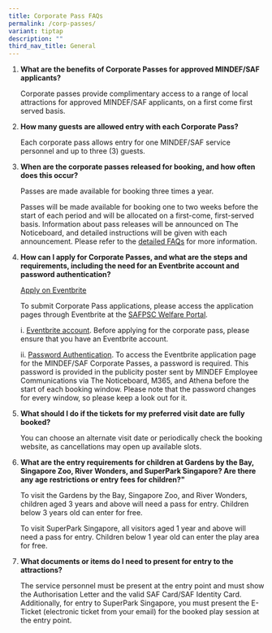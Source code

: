 ```yaml
---
title: Corporate Pass FAQs
permalink: /corp-passes/
variant: tiptap
description: ""
third_nav_title: General
---
```

<ol data-tight="true" class="tight">
<li>
<p><strong>What are the benefits of Corporate Passes for approved MINDEF/SAF applicants?</strong>
</p>
<p>Corporate passes provide complimentary access to a range of local attractions
for approved MINDEF/SAF applicants, on a first come first served basis.</p>
<p></p>
</li>
<li>
<p><strong>How many guests are allowed entry with each Corporate Pass?</strong>
</p>
<p>Each corporate pass allows entry for one MINDEF/SAF service personnel
and up to three (3) guests.</p>
<p></p>
</li>
<li>
<p><strong>When are the corporate passes released for booking, and how often does this occur?</strong>
</p>
<p>Passes are made available for booking three times a year.</p>
<p>Passes will be made available for booking one to two weeks before the
start of each period and will be allocated on a first-come, first-served
basis. Information about pass releases will be announced on The Noticeboard,
and detailed instructions will be given with each announcement. Please
refer to the <a href="https://file.go.gov.sg/faqforcp.pdf" class="fui-Link ___1rxvrpe f2hkw1w f3rmtva f1ewtqcl fyind8e f1k6fduh f1w7gpdv fk6fouc fjoy568 figsok6 f1hu3pq6 f11qmguv f19f4twv f1tyq0we f1g0x7ka fhxju0i f1qch9an f1cnd47f fqv5qza f1vmzxwi f1o700av f13mvf36 f1cmlufx f9n3di6 f1ids18y f1tx3yz7 f1deo86v f1eh06m1 f1iescvh fhgqx19 f1olyrje f1p93eir f1nev41a f1h8hb77 f1lqvz6u f10aw75t fsle3fq f17ae5zn" rel="noreferrer noopener" target="_blank">detailed FAQs</a> for more information.</p>
<p></p>
</li>
<li>
<p><strong>How can I apply for Corporate Passes, and what are the steps and requirements, including the need for an Eventbrite account and password authentication?</strong>
</p>
<p><u>Apply on Eventbrite</u>
</p>
<p>To submit Corporate Pass applications, please access the application pages
through Eventbrite at the <a href="https://safpscdeals.my.canva.site/" rel="noopener noreferrer nofollow" target="_blank">SAFPSC Welfare Portal</a>.</p>
<p></p>
<p>i. <u>Eventbrite account</u>. Before applying for the corporate pass, please
ensure that you have an Eventbrite account.</p>
<p>ii. <u>Password Authentication</u>. To access the Eventbrite application
page for the MINDEF/SAF Corporate Passes, a password is required. This
password is provided in the publicity poster sent by MINDEF Employee Communications
via The Noticeboard, M365, and Athena before the start of each booking
window. Please note that the password changes for every window, so please
keep a look out for it.</p>
<p></p>
</li>
<li>
<p><strong>What should I do if the tickets for my preferred visit date are fully booked?</strong>
</p>
<p>You can choose an alternate visit date or periodically check the booking
website, as cancellations may open up available slots.</p>
<p></p>
</li>
<li>
<p><strong>What are the entry requirements for children at Gardens by the Bay, Singapore Zoo, River Wonders, and SuperPark Singapore? Are there any age restrictions or entry fees for children?"</strong>
</p>
<p>To visit the Gardens by the Bay, Singapore Zoo, and River Wonders, children
aged 3 years and above will need a pass for entry. Children below 3 years
old can enter for free.</p>
<p></p>
<p>To visit SuperPark Singapore, all visitors aged 1 year and above will
need a pass for entry. Children below 1 year old can enter the play area
for free.</p>
<p></p>
</li>
<li>
<p><strong>What documents or items do I need to present for entry to the attractions?</strong>
</p>
<p>The service personnel must be present at the entry point and must show
the Authorisation Letter and the valid SAF Card/SAF Identity Card. Additionally,
for entry to SuperPark Singapore, you must present the E-Ticket (electronic
ticket from your email) for the booked play session at the entry point.</p>
</li>
</ol>
<p></p>
